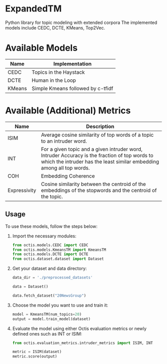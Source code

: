 # ExpandedTM
Python library for topic modeling with extended corpora
The implemented models include CEDC, DCTE, KMeans, Top2Vec.


Available Models
=================

| **Name**                              | **Implementation**                 |
| ------------------------------------- | ---------------------------------- |
| CEDC                                  | Topics in the Haystack             |
| DCTE                                  | Human in the Loop                  |
| KMeans                                | Simple Kmeans followed by c-tfidf  |




Available (Additional) Metrics
=================

| **Name**     | **Description**                                                                                                                                                        |
| ------------ | ---------------------------------------------------------------------------------------------------------------------------------------------------------------------- |
| ISIM         | Average cosine similarity of top words of a topic to an intruder word.                                                                                                 |
| INT          | For a given topic and a given intruder word, Intruder Accuracy is the fraction of top words to which the intruder has the least similar embedding among all top words. |
| COH          | Embedding Coherence                                                                                                                                                    |
| Expressivity | Cosine similarity between the centroid of the embeddings of the stopwords and the centroid of the topic.                                                               |



## Usage

To use these models, follow the steps below:

1. Import the necessary modules:

    ```python
    from octis.models.CEDC import CEDC
    from octis.models.KmeansTM import KmeansTM
    from octis.models.DCTE import DCTE
    from octis.dataset.dataset import Dataset
    ```

2. Get your dataset and data directory:

    ```python
    data_dir = './preprocessed_datasets'

    data = Dataset()

    data.fetch_dataset("20NewsGroup")
    ```

3. Choose the model you want to use and train it:

    ```python
    model = KmeansTM(num_topics=20)
    output = model.train_model(dataset)
    ```

4. Evaluate the model using either Octis evaluation metrics or newly defined ones such as INT or ISIM:

    ```python
    from octis.evaluation_metrics.intruder_metrics import ISIM, INT

    metric = ISIM(dataset)
    metric.score(output)
    ```


